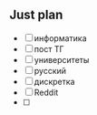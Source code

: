 ## Just plan
- [ ] информатика
- [ ] пост ТГ
- [ ] университеты
- [ ] русский
- [ ] дискретка
- [ ] Reddit 
- [ ]
